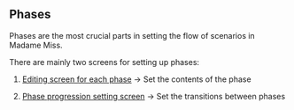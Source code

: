 ## Phases

Phases are the most crucial parts in setting the flow of scenarios in Madame Miss.

There are mainly two screens for setting up phases:

1. [Editing screen for each phase](../basic-features/phase/basic.md)
   → Set the contents of the phase

2. [Phase progression setting screen](../basic-features/phase/flow.md)
   → Set the transitions between phases
